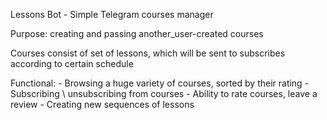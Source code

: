 Lessons Bot - Simple Telegram courses manager

Purpose: creating and passing another_user-created courses

Courses consist of set of lessons, which will be sent to subscribes according to certain schedule

Functional:
    - Browsing a huge variety of courses, sorted by their rating
    - Subscribing \ unsubscribing from courses
    - Ability to rate courses, leave a review
    - Creating new sequences of lessons
